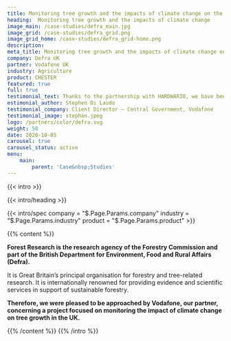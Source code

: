 ```yaml
---
title: Monitoring tree growth and the impacts of climate change on the UK’s forests
heading:  Monitoring tree growth and the impacts of climate change
image_main: /case-studies/defra_main.jpg
image_grid: /case-studies/defra_grid.png
image_grid_home: /case-studies/defra_grid-home.png
description:
meta_title: Monitoring tree growth and the impacts of climate change on the UK’s forests | HARDWARIO case study
company: Defra UK
partner: Vodafone UK
industry: Agriculture
product: CHESTER
featured: true
full: true
testimonial_text: Thanks to the partnership with HARDWARIO, we have been able to deploy some high quality IoT devices that have played a key role in this successful project. We have benefitted from their expertise in low-power electronics and NB-IoT technology and personal technical support. I look forward to further collaborations with Hardwario in the future.
estimonial_author: Stephen Di Laudo
testimonial_company: Client Director – Central Government, Vodafone
testimonial_image: stephan.jpeg
logo: /partners/color/defra.svg
weight: 50
date: 2020-10-05
carousel: true
carousel_status: active
menu:
    main:
        parent: 'Case&nbsp;Studies'
---
```


{{< intro >}}

{{< intro/heading >}}

{{< intro/spec company = "$.Page.Params.company" industry = "$.Page.Params.industry" product = "$.Page.Params.product" >}}

{{% content %}}

**Forest Research is the research agency of the Forestry Commission and part of the British Department for Environment, Food and Rural Affairs (Defra).** 

It is Great Britain’s principal organisation for forestry and tree-related research. It is internationally renowned for providing evidence and scientific services in support of sustainable forestry.
  
**Therefore, we were pleased to be approached by Vodafone, our partner, concerning a project focused on monitoring the impact of climate change on tree growth in the UK.**

{{% /content %}}
{{% /intro %}}